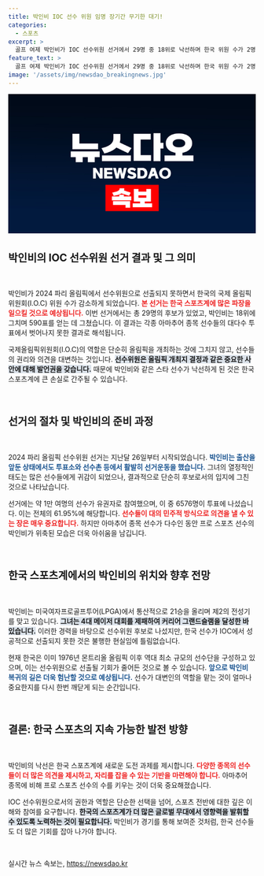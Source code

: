 ```yaml
---
title: 박인비 IOC 선수 위원 임명 장기간 무기한 대기!
categories:
  - 스포츠
excerpt: >
  골프 여제 박인비가 IOC 선수위원 선거에서 29명 중 18위로 낙선하며 한국 위원 수가 2명으로 줄어들게 됐다. 국내외 아마추어 선수들의 심리를 사로잡지 못한 박인비의 도전, 그 이면에는 어떤 이야기가 숨어 있을까?
feature_text: >
  골프 여제 박인비가 IOC 선수위원 선거에서 29명 중 18위로 낙선하며 한국 위원 수가 2명으로 줄어들게 됐다. 국내외 아마추어 선수들의 심리를 사로잡지 못한 박인비의 도전, 그 이면에는 어떤 이야기가 숨어 있을까?
image: '/assets/img/newsdao_breakingnews.jpg'
---
```


<p><img src="/assets/img/newsdao_breakingnews.jpg" alt="bookingtag 속보" /></p>

<h2 data-ke-size="size26">박인비의 IOC 선수위원 선거 결과 및 그 의미</h2>

<p data-ke-size="size16">&nbsp;</p>

<p>박인비가 2024 파리 올림픽에서 선수위원으로 선출되지 못하면서 한국의 국제 올림픽 위원회(I.O.C) 위원 수가 감소하게 되었습니다. <b><span style="color: #ee2323;">본 선거는 한국 스포츠계에 많은 파장을 일으킬 것으로 예상됩니다.</span></b> 이번 선거에서는 총 29명의 후보가 있었고, 박인비는 18위에 그치며 590표를 얻는 데 그쳤습니다. 이 결과는 각종 아마추어 종목 선수들의 대다수 투표에서 벗어나지 못한 결과로 해석됩니다. </p>

<p>국제올림픽위원회(I.O.C)의 역할은 단순히 올림픽을 개최하는 것에 그치지 않고, 선수들의 권리와 의견을 대변하는 것입니다. <b><span style="background-color: #21538527;">선수위원은 올림픽 개최지 결정과 같은 중요한 사안에 대해 발언권을 갖습니다.</span></b> 때문에 박인비와 같은 스타 선수가 낙선하게 된 것은 한국 스포츠계에 큰 손실로 간주될 수 있습니다.</p>

<p data-ke-size="size16">&nbsp;</p>

<h2 data-ke-size="size26">선거의 절차 및 박인비의 준비 과정</h2>

<p data-ke-size="size16">&nbsp;</p>

<p>2024 파리 올림픽 선수위원 선거는 지난달 26일부터 시작되었습니다. <b><span style="color: #1a5490;">박인비는 출산을 앞둔 상태에서도 투표소와 선수촌 등에서 활발히 선거운동을 했습니다.</span></b> 그녀의 열정적인 태도는 많은 선수들에게 귀감이 되었으나, 결과적으로 단순히 후보로서의 입지에 그친 것으로 나타났습니다.</p>

<p>선거에는 약 1만 여명의 선수가 유권자로 참여했으며, 이 중 6576명이 투표에 나섰습니다. 이는 전체의 61.95%에 해당합니다. <b><span style="color: #ee2323;">선수들이 대의 민주적 방식으로 의견을 낼 수 있는 장은 매우 중요합니다.</span></b> 하지만 아마추어 종목 선수가 다수인 동안 프로 스포츠 선수의 박인비가 위축된 모습은 더욱 아쉬움을 남깁니다.</p>

<p data-ke-size="size16">&nbsp;</p>

<h2 data-ke-size="size26">한국 스포츠계에서의 박인비의 위치와 향후 전망</h2>

<p data-ke-size="size16">&nbsp;</p>

<p>박인비는 미국여자프로골프투어(LPGA)에서 통산적으로 21승을 올리며 제2의 전성기를 맞고 있습니다. <b><span style="background-color: #21538527;">그녀는 4대 메이저 대회를 제패하여 커리어 그랜드슬램을 달성한 바 있습니다.</span></b> 이러한 경력을 바탕으로 선수위원 후보로 나섰지만, 한국 선수가 IOC에서 성공적으로 선출되지 못한 것은 불행한 현실임에 틀림없습니다.</p>

<p>현재 한국은 이미 1976년 몬트리올 올림픽 이후 역대 최소 규모의 선수단을 구성하고 있으며, 이는 선수위원으로 선출될 기회가 줄어든 것으로 볼 수 있습니다. <b><span style="color: #1a5490;">앞으로 박인비 복귀의 길은 더욱 험난할 것으로 예상됩니다.</span></b> 선수가 대변인의 역할을 맡는 것이 얼마나 중요한지를 다시 한번 깨닫게 되는 순간입니다.</p>

<p data-ke-size="size16">&nbsp;</p>

<h2 data-ke-size="size26">결론: 한국 스포츠의 지속 가능한 발전 방향</h2>

<p data-ke-size="size16">&nbsp;</p>

<p>박인비의 낙선은 한국 스포츠계에 새로운 도전 과제를 제시합니다. <b><span style="color: #ee2323;">다양한 종목의 선수들이 더 많은 의견을 제시하고, 자리를 잡을 수 있는 기반을 마련해야 합니다.</span></b> 아마추어 종목에 비해 프로 스포츠 선수의 수를 키우는 것이 더욱 중요해졌습니다.</p>

<p>IOC 선수위원으로서의 권한과 역할은 단순한 선택을 넘어, 스포츠 전반에 대한 깊은 이해와 참여를 요구합니다. <b><span style="background-color: #21538527;">한국의 스포츠계가 더 많은 글로벌 무대에서 영향력을 발휘할 수 있도록 노력하는 것이 필요합니다.</span></b> 박인비가 경기를 통해 보여준 것처럼, 한국 선수들도 더 많은 기회를 잡아 나가야 합니다.</p>

<p data-ke-size="size16">&nbsp;</p>
실시간 뉴스 속보는, <a href="https://newsdao.kr" rel="dofollow">https://newsdao.kr</a>


